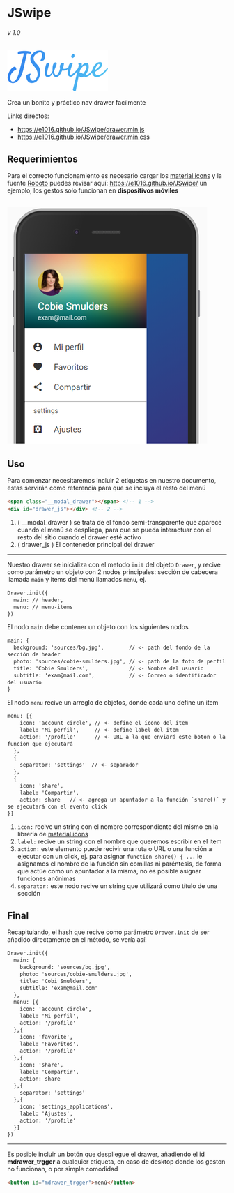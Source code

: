 # JSwipe
###### v 1.0

![Swipe Drawer Screenshot](screenshots/JSwipe.png "Swipe Drawer ss")

Crea un bonito y práctico nav drawer facilmente

Links directos:
* https://e1016.github.io/JSwipe/drawer.min.js
* https://e1016.github.io/JSwipe/drawer.min.css

## Requerimientos

Para el correcto funcionamiento es necesario cargar los [material icons](https://material.io/icons/) y la fuente [Roboto](https://fonts.google.com/specimen/Roboto) puedes revisar aquí: https://e1016.github.io/JSwipe/ un ejemplo, los gestos solo funcionan en **dispositivos móviles**

![Swipe Drawer Screenshot](screenshots/ss.png "Swipe Drawer ss")
---

## Uso

Para comenzar necesitaremos incluir 2 etiquetas en nuestro documento, estas servirán como referencia para que se incluya el resto del menú

```HTML
<span class="__modal_drawer"></span> <!-- 1 -->
<div id="drawer_js"></div> <!-- 2 -->
```

1. ( __modal_drawer ) se trata de el fondo semi-transparente que aparece cuando el menú se despliega, para que se pueda interactuar con el resto del sitio cuando el drawer esté activo
2. ( drawer_js ) El contenedor principal del drawer

---

Nuestro drawer se inicializa con el metodo `init` del objeto `Drawer`, y recive como parámetro un objeto con 2 nodos principales: sección de cabecera llamada `main` y items del menú llamados `menu`, ej.

```JS
Drawer.init({
  main: // header,
  menu: // menu-items
})

```
El nodo `main` debe contener un objeto con los siguientes nodos

```JS
main: {
  background: 'sources/bg.jpg',        // <- path del fondo de la sección de header
  photo: 'sources/cobie-smulders.jpg', // <- path de la foto de perfil
  title: 'Cobie Smulders',             // <- Nombre del usuario
  subtitle: 'exam@mail.com',           // <- Correo o identificador del usuario
}
```

El nodo `menu` recive un arreglo de objetos, donde cada uno define un item

```JS
menu: [{
    icon: 'account circle', // <- define el ícono del item
    label: 'Mi perfil',     // <- define label del item
    action: '/profile'      // <- URL a la que enviará este boton o la funcion que ejecutará
  },
  {
    separator: 'settings'  // <- separador
  },
  {
    icon: 'share',
    label: 'Compartir',
    action: share   // <- agrega un apuntador a la función `share()` y se ejecutará con el evento click
}]
```

1. `icon:` recive un string con el nombre correspondiente del mismo en la librería de [material icons](https://material.io/icons/)
2. `label:` recive un string con el nombre que queremos escribir en el item
3. `action:` este elemento puede recivir una ruta o URL o una función a ejecutar con un click, ej. para asignar `function share() { ...` le asignamos el nombre de la función sin comillas ni paréntesis, de forma que actúe como un apuntador a la misma, no es posible asignar funciones anónimas
4. `separator:` este nodo recive un string que utilizará como título de una sección

## Final

Recapitulando, el hash que recive como parámetro `Drawer.init` de ser añadido directamente en el método, se vería así:

```JS
Drawer.init({
  main: {
    background: 'sources/bg.jpg',
    photo: 'sources/cobie-smulders.jpg',
    title: 'Cobi Smulders',
    subtitle: 'exam@mail.com'
  },
  menu: [{
    icon: 'account_circle',
    label: 'Mi perfil',
    action: '/profile'
  },{
    icon: 'favorite',
    label: 'Favoritos',
    action: '/profile'
  },{
    icon: 'share',
    label: 'Compartir',
    action: share
  },{
    separator: 'settings'
  },{
    icon: 'settings_applications',
    label: 'Ajustes',
    action: '/profile'
  }]
})
```
---

Es posible incluir un botón que despliegue el drawer, añadiendo el id **mdrawer_trgger** a cualquier etiqueta, en caso de desktop donde los geston no funcionan, o por simple comodidad

```HTML
<button id="mdrawer_trgger">menú</button>
```

